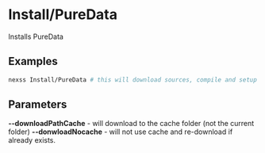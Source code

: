 # Install/PureData

Installs PureData

## Examples

```sh
nexss Install/PureData # this will download sources, compile and setup tcl/tk and few extra extensions
```

## Parameters

**--downloadPathCache** - will download to the cache folder (not the current folder)
**--donwloadNocache** - will not use cache and re-download if already exists.

